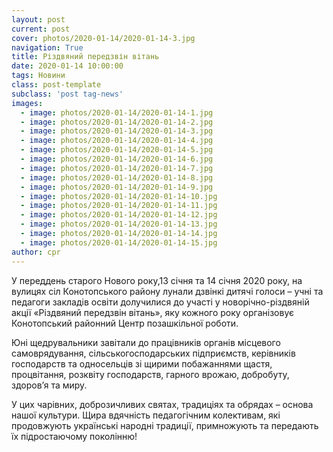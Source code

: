 ```yaml
---
layout: post
current: post
cover: photos/2020-01-14/2020-01-14-3.jpg
navigation: True
title: Різдвяний передзвін вітань
date: 2020-01-14 10:00:00
tags: Новини
class: post-template
subclass: 'post tag-news'
images:
  - image: photos/2020-01-14/2020-01-14-1.jpg
  - image: photos/2020-01-14/2020-01-14-2.jpg
  - image: photos/2020-01-14/2020-01-14-3.jpg
  - image: photos/2020-01-14/2020-01-14-4.jpg
  - image: photos/2020-01-14/2020-01-14-5.jpg
  - image: photos/2020-01-14/2020-01-14-6.jpg
  - image: photos/2020-01-14/2020-01-14-7.jpg
  - image: photos/2020-01-14/2020-01-14-8.jpg
  - image: photos/2020-01-14/2020-01-14-9.jpg
  - image: photos/2020-01-14/2020-01-14-10.jpg
  - image: photos/2020-01-14/2020-01-14-11.jpg
  - image: photos/2020-01-14/2020-01-14-12.jpg
  - image: photos/2020-01-14/2020-01-14-13.jpg
  - image: photos/2020-01-14/2020-01-14-14.jpg
  - image: photos/2020-01-14/2020-01-14-15.jpg  
author: cpr
---
```


У переддень старого Нового року,13 січня та  14 січня 2020 року, на вулицях сіл Конотопського району лунали дзвінкі дитячі голоси – учні та педагоги закладів освіти долучилися до участі у новорічно-різдвяній акції «Різдвяний передзвін вітань», яку кожного року організовує  Конотопський районний Центр позашкільної роботи.

Юні щедрувальники  завітали до працівників органів місцевого самоврядування, сільськогосподарських підприємств, керівників господарств та односельців зі щирими побажаннями щастя, процвітання, розквіту господарств, гарного врожаю, добробуту, здоров’я та миру.

У цих чарівних,  доброзичливих святах, традиціях  та обрядах – основа нашої культури. Щира вдячність педагогічним колективам, які продовжують українські народні традиції, примножують та передають їх підростаючому поколінню!   
